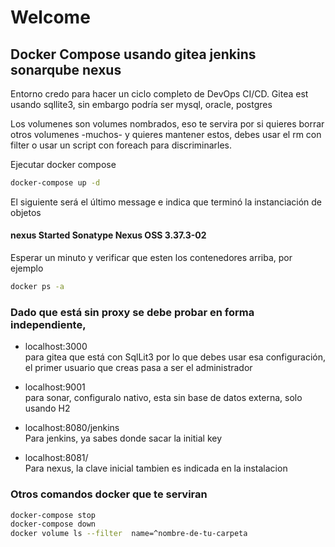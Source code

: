 # Welcome
## Docker Compose usando gitea jenkins sonarqube nexus

Entorno credo para hacer un ciclo completo de DevOps CI/CD.
Gitea est usando sqllite3, sin embargo podría ser  mysql, oracle, postgres

Los volumenes son volumes nombrados, eso te servira por si quieres borrar otros volumenes -muchos- y quieres mantener estos, debes usar el rm con filter o usar un script con foreach para discriminarles.

Ejecutar docker compose
```sh
docker-compose up -d
```
El siguiente será el último message e indica que terminó la instanciación de objetos 

#### nexus            Started Sonatype Nexus OSS 3.37.3-02





Esperar un minuto y verificar que esten los contenedores arriba, por ejemplo 
```sh
docker ps -a 
```
### Dado que está sin proxy se debe probar en forma independiente, 

- localhost:3000  
para gitea que está con SqlLit3 por lo que debes usar esa configuración, el primer usuario que creas pasa a ser el administrador

- localhost:9001  
para sonar, configuralo nativo, esta sin base de datos externa, solo usando H2

- localhost:8080/jenkins     
Para jenkins, ya sabes donde sacar la initial key

- localhost:8081/     
Para nexus, la clave inicial tambien es indicada en la instalacion



### Otros comandos docker que te serviran 
```sh
docker-compose stop 
docker-compose down
docker volume ls --filter  name=^nombre-de-tu-carpeta
```
